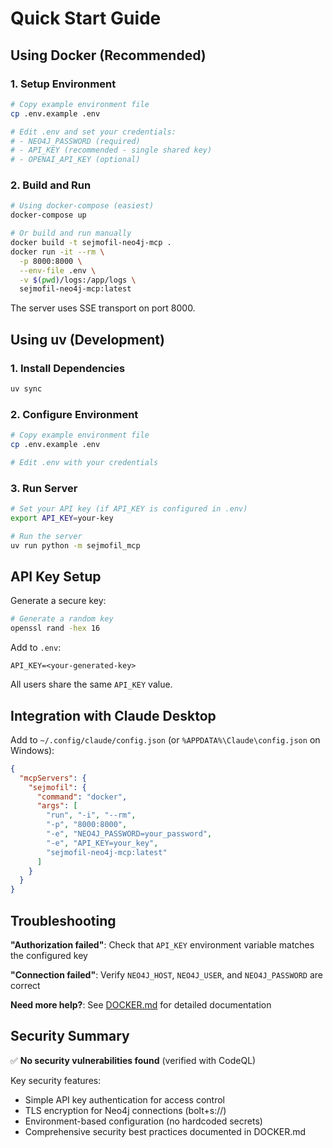 # Quick Start Guide

## Using Docker (Recommended)

### 1. Setup Environment

```bash
# Copy example environment file
cp .env.example .env

# Edit .env and set your credentials:
# - NEO4J_PASSWORD (required)
# - API_KEY (recommended - single shared key)
# - OPENAI_API_KEY (optional)
```

### 2. Build and Run

```bash
# Using docker-compose (easiest)
docker-compose up

# Or build and run manually
docker build -t sejmofil-neo4j-mcp .
docker run -it --rm \
  -p 8000:8000 \
  --env-file .env \
  -v $(pwd)/logs:/app/logs \
  sejmofil-neo4j-mcp:latest
```

The server uses SSE transport on port 8000.

## Using uv (Development)

### 1. Install Dependencies

```bash
uv sync
```

### 2. Configure Environment

```bash
# Copy example environment file
cp .env.example .env

# Edit .env with your credentials
```

### 3. Run Server

```bash
# Set your API key (if API_KEY is configured in .env)
export API_KEY=your-key

# Run the server
uv run python -m sejmofil_mcp
```

## API Key Setup

Generate a secure key:

```bash
# Generate a random key
openssl rand -hex 16
```

Add to `.env`:

```env
API_KEY=<your-generated-key>
```

All users share the same `API_KEY` value.

## Integration with Claude Desktop

Add to `~/.config/claude/config.json` (or `%APPDATA%\Claude\config.json` on Windows):

```json
{
  "mcpServers": {
    "sejmofil": {
      "command": "docker",
      "args": [
        "run", "-i", "--rm",
        "-p", "8000:8000",
        "-e", "NEO4J_PASSWORD=your_password",
        "-e", "API_KEY=your_key",
        "sejmofil-neo4j-mcp:latest"
      ]
    }
  }
}
```

## Troubleshooting

**"Authorization failed"**: Check that `API_KEY` environment variable matches the configured key

**"Connection failed"**: Verify `NEO4J_HOST`, `NEO4J_USER`, and `NEO4J_PASSWORD` are correct

**Need more help?**: See [DOCKER.md](DOCKER.md) for detailed documentation

## Security Summary

✅ **No security vulnerabilities found** (verified with CodeQL)

Key security features:
- Simple API key authentication for access control
- TLS encryption for Neo4j connections (bolt+s://)
- Environment-based configuration (no hardcoded secrets)
- Comprehensive security best practices documented in DOCKER.md
